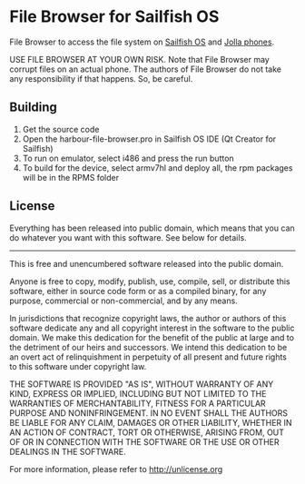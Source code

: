 
# File Browser for Sailfish OS

File Browser to access the file system on 
[Sailfish OS](https://sailfishos.org/) and 
[Jolla phones](http://jolla.com/).

USE FILE BROWSER AT YOUR OWN RISK. Note that File Browser may corrupt 
files on an actual phone. The authors of File Browser do not take any 
responsibility if that happens. So, be careful.

## Building

1. Get the source code
2. Open the harbour-file-browser.pro in Sailfish OS IDE 
   (Qt Creator for Sailfish)
3. To run on emulator, select i486 and press the run button
4. To build for the device, select armv7hl and deploy all, 
   the rpm packages will be in the RPMS folder

## License

Everything has been released into public domain, which means that you can 
do whatever you want with this software. See below for details.

***

This is free and unencumbered software released into the public domain.

Anyone is free to copy, modify, publish, use, compile, sell, or
distribute this software, either in source code form or as a compiled
binary, for any purpose, commercial or non-commercial, and by any
means.

In jurisdictions that recognize copyright laws, the author or authors
of this software dedicate any and all copyright interest in the
software to the public domain. We make this dedication for the benefit
of the public at large and to the detriment of our heirs and
successors. We intend this dedication to be an overt act of
relinquishment in perpetuity of all present and future rights to this
software under copyright law.

THE SOFTWARE IS PROVIDED "AS IS", WITHOUT WARRANTY OF ANY KIND,
EXPRESS OR IMPLIED, INCLUDING BUT NOT LIMITED TO THE WARRANTIES OF
MERCHANTABILITY, FITNESS FOR A PARTICULAR PURPOSE AND NONINFRINGEMENT.
IN NO EVENT SHALL THE AUTHORS BE LIABLE FOR ANY CLAIM, DAMAGES OR
OTHER LIABILITY, WHETHER IN AN ACTION OF CONTRACT, TORT OR OTHERWISE,
ARISING FROM, OUT OF OR IN CONNECTION WITH THE SOFTWARE OR THE USE OR
OTHER DEALINGS IN THE SOFTWARE.

For more information, please refer to <http://unlicense.org>

